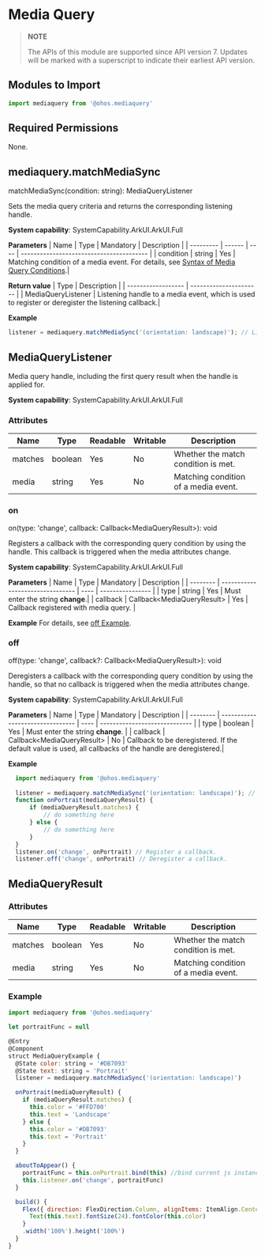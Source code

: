 # Media Query

> **NOTE**
>
> The APIs of this module are supported since API version 7. Updates will be marked with a superscript to indicate their earliest API version.


## Modules to Import

```js
import mediaquery from '@ohos.mediaquery'
```


## Required Permissions

None.


## mediaquery.matchMediaSync

matchMediaSync(condition: string): MediaQueryListener

Sets the media query criteria and returns the corresponding listening handle.

**System capability**: SystemCapability.ArkUI.ArkUI.Full

**Parameters**
| Name      | Type    | Mandatory  | Description                                      |
| --------- | ------ | ---- | ---------------------------------------- |
| condition | string | Yes   | Matching condition of a media event. For details, see [Syntax of Media Query Conditions](../../ui/ui-ts-layout-mediaquery.md#syntax-of-media-query-conditions).|

**Return value**
| Type                | Description                    |
| ------------------ | ---------------------- |
| MediaQueryListener | Listening handle to a media event, which is used to register or deregister the listening callback.|

**Example**
  ```js
listener = mediaquery.matchMediaSync('(orientation: landscape)'); // Listen for landscape events.
  ```


## MediaQueryListener

Media query handle, including the first query result when the handle is applied for.

**System capability**: SystemCapability.ArkUI.ArkUI.Full

### Attributes

| Name     | Type   | Readable  | Writable  | Description        |
| ------- | ------- | ---- | ---- | ---------- |
| matches | boolean | Yes   | No   | Whether the match condition is met. |
| media   | string  | Yes   | No   | Matching condition of a media event.|


### on

on(type: 'change', callback: Callback&lt;MediaQueryResult&gt;): void

Registers a callback with the corresponding query condition by using the handle. This callback is triggered when the media attributes change.

**System capability**: SystemCapability.ArkUI.ArkUI.Full

**Parameters**
| Name     | Type                              | Mandatory  | Description              |
| -------- | -------------------------------- | ---- | ---------------- |
| type     | string                           | Yes   | Must enter the string **change**.|
| callback | Callback&lt;MediaQueryResult&gt; | Yes   | Callback registered with media query.      |

**Example**
  For details, see [off Example](#off).


### off

off(type: 'change', callback?: Callback&lt;MediaQueryResult&gt;): void

Deregisters a callback with the corresponding query condition by using the handle, so that no callback is triggered when the media attributes change.

**System capability**: SystemCapability.ArkUI.ArkUI.Full

**Parameters**
| Name     | Type                              | Mandatory  | Description                           |
| -------- | -------------------------------- | ---- | ----------------------------- |
| type     | boolean                          | Yes   | Must enter the string **change**.             |
| callback | Callback&lt;MediaQueryResult&gt; | No   | Callback to be deregistered. If the default value is used, all callbacks of the handle are deregistered.|

**Example**
  ```js
    import mediaquery from '@ohos.mediaquery'
    
    listener = mediaquery.matchMediaSync('(orientation: landscape)'); // Listen for landscape events.
    function onPortrait(mediaQueryResult) {
        if (mediaQueryResult.matches) {
            // do something here
        } else {
            // do something here
        }
    }
    listener.on('change', onPortrait) // Register a callback.
    listener.off('change', onPortrait) // Deregister a callback.
  ```


## MediaQueryResult


### Attributes

| Name     | Type   | Readable  | Writable  | Description        |
| ------- | ------- | ---- | ---- | ---------- |
| matches | boolean | Yes   | No   | Whether the match condition is met. |
| media   | string  | Yes   | No   | Matching condition of a media event.|


### Example

```js
import mediaquery from '@ohos.mediaquery'

let portraitFunc = null

@Entry
@Component
struct MediaQueryExample {
  @State color: string = '#DB7093'
  @State text: string = 'Portrait'
  listener = mediaquery.matchMediaSync('(orientation: landscape)')

  onPortrait(mediaQueryResult) {
    if (mediaQueryResult.matches) {
      this.color = '#FFD700'
      this.text = 'Landscape'
    } else {
      this.color = '#DB7093'
      this.text = 'Portrait'
    }
  }

  aboutToAppear() {
    portraitFunc = this.onPortrait.bind(this) //bind current js instance
    this.listener.on('change', portraitFunc)
  }

  build() {
    Flex({ direction: FlexDirection.Column, alignItems: ItemAlign.Center, justifyContent: FlexAlign.Center }) {
      Text(this.text).fontSize(24).fontColor(this.color)
    }
    .width('100%').height('100%')
  }
}
```
